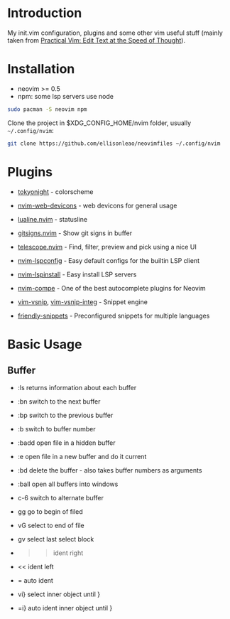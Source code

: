# Introduction

My init.vim configuration, plugins and some other vim useful stuff (mainly taken from [Practical Vim: Edit Text at the Speed of Thought](http://pragprog.com/book/dnvim/practical-vim)).

# Installation

- neovim >= 0.5
- npm: some lsp servers use node

```bash
sudo pacman -S neovim npm
```

Clone the project in $XDG_CONFIG_HOME/nvim folder, usually `~/.config/nvim`:

```bash
git clone https://github.com/ellisonleao/neovimfiles ~/.config/nvim
```

# Plugins

- [tokyonight](https://github.com/folke/tokyonight.nvim) - colorscheme
- [nvim-web-devicons](https://github.com/kyazdani42/nvim-web-devicons) - web devicons for general usage
- [lualine.nvim](https://github.com/hoob3rt/lualine.nvim) - statusline

- [gitsigns.nvim](https://github.com/lewis6991/gitsigns.nvim) - Show git signs in buffer

- [telescope.nvim](https://github.com/nvim-lua/telescope.nvim) - Find, filter, preview and pick using a nice UI

- [nvim-lspconfig](https://github.com/neovim/nvim-lspconfig) - Easy default configs for the builtin LSP client
- [nvim-lspinstall](https://github.com/kabouzeid/nvim-lspinstall) - Easy install LSP servers
- [nvim-compe](https://github.com/hrsh7th/nvim-compe) - One of the best autocomplete plugins for Neovim
- [vim-vsnip](https://github.com/hrsh7th/vim-vsnip), [vim-vsnip-integ](https://github.com/hrsh7th/vim-vsnip-integ) - Snippet engine
- [friendly-snippets](https://github.com/rafamadriz/friendly-snippets) - Preconfigured snippets for multiple languages

# Basic Usage

## Buffer
- :ls          returns information about each buffer
- :bn          switch to the next buffer
- :bp          switch to the previous buffer
- :b<number>   switch to buffer number <number>
- :badd <file> open file in a hidden buffer
- :e <file>    open file in a new buffer and do it current
- :bd <number> delete the buffer - also takes buffer numbers as arguments
- :ball        open all buffers into windows
- c-6          switch to alternate buffer

- gg	go to begin of filed
- vG    select to end of file
- gv    select last select block
- >>    ident right
- <<	ident left
- =		auto ident
- vi}   select inner object until }
- =i}   auto ident inner object until }
